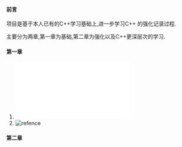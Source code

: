#### 前言
项目是基于本人已有的C++学习基础上,进一步学习C++ 的强化记录过程.

主要分为两章,第一章为基础,第二章为强化以及C++更深层次的学习.

#### 第一章

1. ![const](Chapter1/1.const_use.md)  
2. ![refence](Chapter1/2.reference)


#### 第二章
